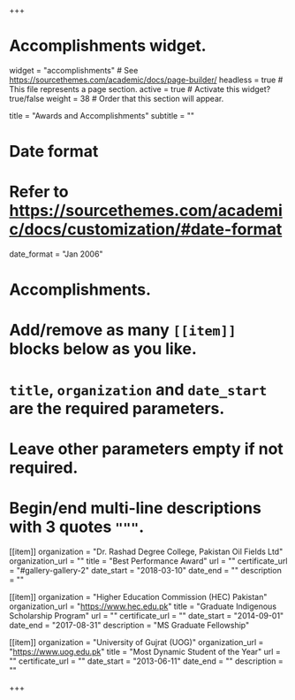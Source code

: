 +++
# Accomplishments widget.
widget = "accomplishments"  # See https://sourcethemes.com/academic/docs/page-builder/
headless = true  # This file represents a page section.
active = true  # Activate this widget? true/false
weight = 38  # Order that this section will appear.

title = "Awards and Accomplish&shy;ments"
subtitle = ""

# Date format
#   Refer to https://sourcethemes.com/academic/docs/customization/#date-format
date_format = "Jan 2006"

# Accomplishments.
#   Add/remove as many `[[item]]` blocks below as you like.
#   `title`, `organization` and `date_start` are the required parameters.
#   Leave other parameters empty if not required.
#   Begin/end multi-line descriptions with 3 quotes `"""`.

[[item]]
  organization = "Dr. Rashad Degree College, Pakistan Oil Fields Ltd"
  organization_url = ""
  title = "Best Performance Award"
  url = ""
  certificate_url = "#gallery-gallery-2"
  date_start = "2018-03-10"
  date_end = ""
  description = ""

[[item]]
  organization = "Higher Education Commission (HEC) Pakistan"
  organization_url = "https://www.hec.edu.pk"
  title = "Graduate Indigenous Scholarship Program"
  url = ""
  certificate_url = ""
  date_start = "2014-09-01"
  date_end = "2017-08-31"
  description = "MS Graduate Fellowship"
  
[[item]]
  organization = "University of Gujrat (UOG)"
  organization_url = "https://www.uog.edu.pk"
  title = "Most Dynamic Student of the Year"
  url = ""
  certificate_url = ""
  date_start = "2013-06-11"
  date_end = ""
  description = ""

+++
